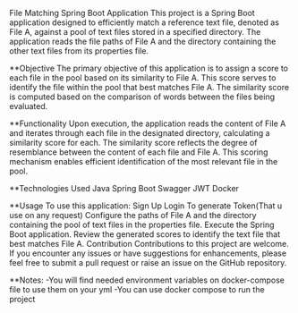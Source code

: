 File Matching Spring Boot Application
This project is a Spring Boot application designed to efficiently match a reference text file, denoted as File A, against a pool of text files stored in a specified directory. 
The application reads the file paths of File A and the directory containing the other text files from its properties file.

**Objective
The primary objective of this application is to assign a score to each file in the pool based on its similarity to File A. This score serves to identify the file within the pool that best matches File A.
The similarity score is computed based on the comparison of words between the files being evaluated.

**Functionality
Upon execution, the application reads the content of File A and iterates through each file in the designated directory, calculating a similarity score for each.
The similarity score reflects the degree of resemblance between the content of each file and File A. This scoring mechanism enables efficient identification of the most relevant file in the pool.

**Technologies Used
Java
Spring Boot
Swagger
JWT
Docker


**Usage
To use this application:
Sign Up
Login To generate Token(That u use on any request)
Configure the paths of File A and the directory containing the pool of text files in the properties file.
Execute the Spring Boot application.
Review the generated scores to identify the text file that best matches File A.
Contribution
Contributions to this project are welcome. If you encounter any issues or have suggestions for enhancements, please feel free to submit a pull request or raise an issue on the GitHub repository.

**Notes:
-You will find needed environment variables on docker-compose file to use them on your yml
-You can use docker compose to run the project 

